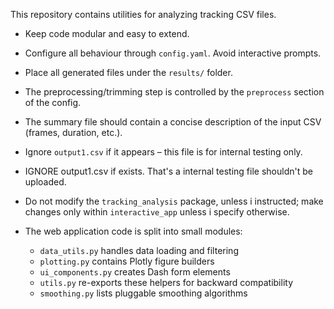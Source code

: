 This repository contains utilities for analyzing tracking CSV files.

* Keep code modular and easy to extend.
* Configure all behaviour through `config.yaml`. Avoid interactive prompts.
* Place all generated files under the `results/` folder.
* The preprocessing/trimming step is controlled by the `preprocess` section of the config.
* The summary file should contain a concise description of the input CSV (frames, duration, etc.).

* Ignore `output1.csv` if it appears – this file is for internal testing only.


* IGNORE output1.csv if exists. That's a internal testing file shouldn't be uploaded.
* Do not modify the `tracking_analysis` package, unless i instructed; make changes only within `interactive_app` unless i specify otherwise.
* The web application code is split into small modules:
  * `data_utils.py` handles data loading and filtering
  * `plotting.py` contains Plotly figure builders
  * `ui_components.py` creates Dash form elements
  * `utils.py` re-exports these helpers for backward compatibility
  * `smoothing.py` lists pluggable smoothing algorithms

